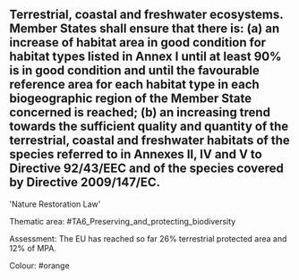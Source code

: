 ## Terrestrial, coastal and freshwater ecosystems. Member States shall ensure that there is: (a) an increase of habitat area in good condition for habitat types listed in Annex I until at least 90% is in good condition and until the favourable reference area for each habitat type in each biogeographic region of the Member State concerned is reached; (b) an increasing trend towards the sufficient quality and quantity of the terrestrial, coastal and freshwater habitats of the species referred to in Annexes II, IV and V to Directive 92/43/EEC and of the species covered by Directive 2009/147/EC.
'Nature Restoration Law'

Thematic area: #TA6_Preserving_and_protecting_biodiversity

Assessment: The EU has reached so far 26% terrestrial protected area and 12% of MPA.

Colour: #orange